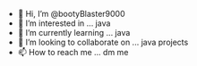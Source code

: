 - 👋 Hi, I’m @bootyBlaster9000
- 👀 I’m interested in ... java
- 🌱 I’m currently learning ... java
- 💞️ I’m looking to collaborate on ... java projects
- 📫 How to reach me ... dm me
